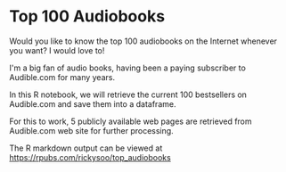 # Top 100 Audiobooks

Would you like to know the top 100 audiobooks on the Internet whenever you want? I would love to!

I'm a big fan of audio books, having been a paying subscriber to Audible.com for many years.

In this R notebook, we will retrieve the current 100 bestsellers on Audible.com and save them into a dataframe.

For this to work, 5 publicly available web pages are retrieved from Audible.com web site for further processing.

The R markdown output can be viewed at https://rpubs.com/rickysoo/top_audiobooks
